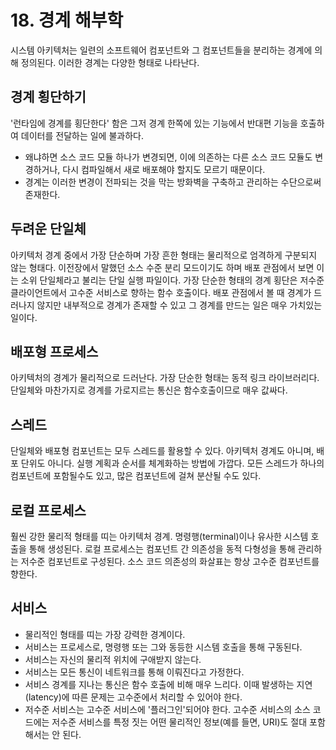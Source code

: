 # 18. 경계 해부학
시스템 아키텍처는 일련의 소프트웨어 컴포넌트와 그 컴포넌트들을 분리하는 경계에 의해 정의된다. 이러한 경계는 다양한 형태로 나타난다.

## 경계 횡단하기
'런타임에 경계를 횡단한다' 함은 그저 경계 한쪽에 있는 기능에서 반대편 기능을 호출하여 데이터를 전달하는 일에 불과하다. 
 - 왜냐하면 소스 코드 모듈 하나가 변경되면, 이에 의존하는 다른 소스 코드 모듈도 변경하거나, 다시 컴파일해서 새로 배포해야 할지도 모르기 때문이다.
 - 경계는 이러한 변경이 전파되는 것을 막는 방화벽을 구축하고 관리하는 수단으로써 존재한다.

## 두려운 단일체
아키텍처 경계 중에서 가장 단순하며 가장 흔한 형태는 물리적으로 엄격하게 구분되지 않는 형태다. 
이전장에서 말했던 소스 수준 분리 모드이기도 하며 배포 관점에서 보면 이는 소위 단일체라고 불리는 단일 실행 파일이다.
가장 단순한 형태의 경계 횡단은 저수준 클라이언트에서 고수준 서비스로 향하는 함수 호출이다.
배포 관점에서 볼 때 경계가 드러나지 않지만 내부적으로 경계가 존재할 수 있고 그 경계를 만드는 일은 매우 가치있는 일이다.

## 배포형 프로세스
아키텍처의 경계가 물리적으로 드러난다. 가장 단순한 형태는 동적 링크 라이브러리다.
단일체와 마찬가지로 경계를 가로지르는 통신은 함수호출이므로 매우 값싸다.

## 스레드
단일체와 배포형 컴포넌트는 모두 스레드를 활용할 수 있다. 
아키텍처 경계도 아니며, 배포 단위도 아니다. 실행 계획과 순서를 체계화하는 방법에 가깝다.
모든 스레드가 하나의 컴포넌트에 포함될수도 있고, 많은 컴포넌트에 걸쳐 분산될 수도 있다.

## 로컬 프로세스
훨씬 강한 물리적 형태를 띠는 아키텍처 경계. 
명령행(terminal)이나 유사한 시스템 호출을 통해 생성된다. 
로컬 프로세스는 컴포넌트 간 의존성을 동적 다형성을 통해 관리하는 저수준 컴포넌트로 구성된다. 
소스 코드 의존성의 화살표는 항상 고수준 컴포넌트를 향한다.

## 서비스
 - 물리적인 형태를 띠는 가장 강력한 경계이다.
 - 서비스는 프로세스로, 명령행 또는 그와 동등한 시스템 호출을 통해 구동된다. 
 - 서비스는 자신의 물리적 위치에 구애받지 않는다. 
 - 서비스는 모든 통신이 네트워크를 통해 이뤄진다고 가정한다. 
 - 서비스 경계를 지나는 통신은 함수 호출에 비해 매우 느리다. 이때 발생하는 지연(latency)에 따른 문제는 고수준에서 처리할 수 있어야 한다.
 - 저수준 서비스는 고수준 서비스에 '플러그인'되어야 한다. 고수준 서비스의 소스 코드에는 저수준 서비스를 특정 짓는 어떤 물리적인 정보(예를 들면, URI)도 절대 포함해서는 안 된다.
